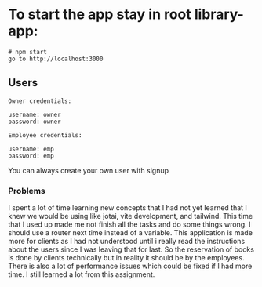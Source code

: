 # To start the app stay in root library-app:

```
# npm start
go to http://localhost:3000
```

## Users

```
Owner credentials:

username: owner
password: owner

Employee credentials:

username: emp
password: emp
```
You can always create your own user with signup

### Problems

I spent a lot of time learning new concepts that I had not yet learned that I knew we would be using like jotai, vite development, and tailwind. This time that I used up made me not finish all the tasks and do some things wrong. I should use a router next time instead of a variable. This application is made more for clients as I had not understood until i really read the instructions about the users since I was leaving that for last. So the reservation of books is done by clients technically but in reality it should be by the employees. There is also a lot of performance issues which could be fixed if I had more time. I still learned a lot from this assignment.
